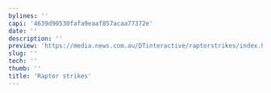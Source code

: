 ```yaml
---
bylines: ''
capi: '4639d90530fafa9eaaf857acaa77372e'
date: ''
description: ''
preview: 'https://media.news.com.au/DTinteractive/raptorstrikes/index.html  '
slug: ''
tech: ''
thumb: ''
title: 'Raptor strikes'
---
```

